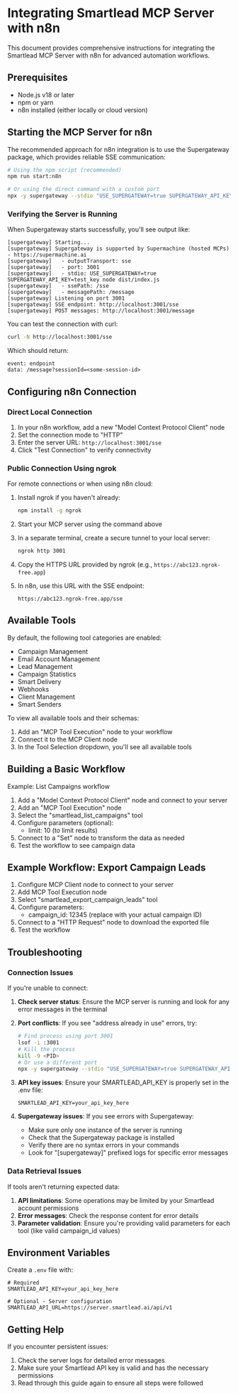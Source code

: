 # Integrating Smartlead MCP Server with n8n

This document provides comprehensive instructions for integrating the Smartlead MCP Server with n8n for advanced automation workflows.

## Prerequisites

- Node.js v18 or later
- npm or yarn
- n8n installed (either locally or cloud version)

## Starting the MCP Server for n8n

The recommended approach for n8n integration is to use the Supergateway package, which provides reliable SSE communication:

```bash
# Using the npm script (recommended)
npm run start:n8n

# Or using the direct command with a custom port
npx -y supergateway --stdio "USE_SUPERGATEWAY=true SUPERGATEWAY_API_KEY=test_key node dist/index.js" --port 3001
```

### Verifying the Server is Running

When Supergateway starts successfully, you'll see output like:

```
[supergateway] Starting...
[supergateway] Supergateway is supported by Supermachine (hosted MCPs) - https://supermachine.ai
[supergateway]   - outputTransport: sse
[supergateway]   - port: 3001
[supergateway]   - stdio: USE_SUPERGATEWAY=true SUPERGATEWAY_API_KEY=test_key node dist/index.js
[supergateway]   - ssePath: /sse
[supergateway]   - messagePath: /message
[supergateway] Listening on port 3001
[supergateway] SSE endpoint: http://localhost:3001/sse
[supergateway] POST messages: http://localhost:3001/message
```

You can test the connection with curl:

```bash
curl -N http://localhost:3001/sse
```

Which should return:
```
event: endpoint
data: /message?sessionId=<some-session-id>
```

## Configuring n8n Connection

### Direct Local Connection

1. In your n8n workflow, add a new "Model Context Protocol Client" node
2. Set the connection mode to "HTTP"
3. Enter the server URL: `http://localhost:3001/sse`
4. Click "Test Connection" to verify connectivity

### Public Connection Using ngrok

For remote connections or when using n8n cloud:

1. Install ngrok if you haven't already:
   ```bash
   npm install -g ngrok
   ```

2. Start your MCP server using the command above

3. In a separate terminal, create a secure tunnel to your local server:
   ```bash
   ngrok http 3001
   ```

4. Copy the HTTPS URL provided by ngrok (e.g., `https://abc123.ngrok-free.app`)

5. In n8n, use this URL with the SSE endpoint:
   ```
   https://abc123.ngrok-free.app/sse
   ```

## Available Tools

By default, the following tool categories are enabled:
- Campaign Management
- Email Account Management
- Lead Management
- Campaign Statistics
- Smart Delivery
- Webhooks
- Client Management
- Smart Senders

To view all available tools and their schemas:

1. Add an "MCP Tool Execution" node to your workflow
2. Connect it to the MCP Client node
3. In the Tool Selection dropdown, you'll see all available tools

## Building a Basic Workflow

Example: List Campaigns workflow

1. Add a "Model Context Protocol Client" node and connect to your server
2. Add an "MCP Tool Execution" node
3. Select the "smartlead_list_campaigns" tool
4. Configure parameters (optional):
   - limit: 10 (to limit results)
5. Connect to a "Set" node to transform the data as needed
6. Test the workflow to see campaign data

## Example Workflow: Export Campaign Leads

1. Configure MCP Client node to connect to your server
2. Add MCP Tool Execution node
3. Select "smartlead_export_campaign_leads" tool
4. Configure parameters:
   - campaign_id: 12345 (replace with your actual campaign ID)
5. Connect to a "HTTP Request" node to download the exported file
6. Test the workflow

## Troubleshooting

### Connection Issues

If you're unable to connect:

1. **Check server status**: Ensure the MCP server is running and look for any error messages in the terminal

2. **Port conflicts**: If you see "address already in use" errors, try:
   ```bash
   # Find process using port 3001
   lsof -i :3001
   # Kill the process
   kill -9 <PID>
   # Or use a different port
   npx -y supergateway --stdio "USE_SUPERGATEWAY=true SUPERGATEWAY_API_KEY=test_key node dist/index.js" --port 3002
   ```

3. **API key issues**: Ensure your SMARTLEAD_API_KEY is properly set in the .env file:
   ```
   SMARTLEAD_API_KEY=your_api_key_here
   ```

4. **Supergateway issues**: If you see errors with Supergateway:
   - Make sure only one instance of the server is running
   - Check that the Supergateway package is installed
   - Verify there are no syntax errors in your commands
   - Look for "[supergateway]" prefixed logs for specific error messages

### Data Retrieval Issues

If tools aren't returning expected data:

1. **API limitations**: Some operations may be limited by your Smartlead account permissions
2. **Error messages**: Check the response content for error details
3. **Parameter validation**: Ensure you're providing valid parameters for each tool (like valid campaign_id values)

## Environment Variables

Create a `.env` file with:

```
# Required
SMARTLEAD_API_KEY=your_api_key_here

# Optional - Server configuration
SMARTLEAD_API_URL=https://server.smartlead.ai/api/v1
```

## Getting Help

If you encounter persistent issues:
1. Check the server logs for detailed error messages
2. Make sure your Smartlead API key is valid and has the necessary permissions
3. Read through this guide again to ensure all steps were followed 